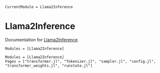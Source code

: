 ```@meta
CurrentModule = Llama2Inference
```

# Llama2Inference

Documentation for [Llama2Inference](https://github.com/yangfelix/Llama2Inference.jl).

```@index
Modules = [Llama2Inference]
```

```@autodocs
Modules = [Llama2Inference]
Pages = ["transformer.jl", "Tokenizer.jl", "sampler.jl", "config.jl", "transformer_weights.jl", "runstate.jl"]
```
